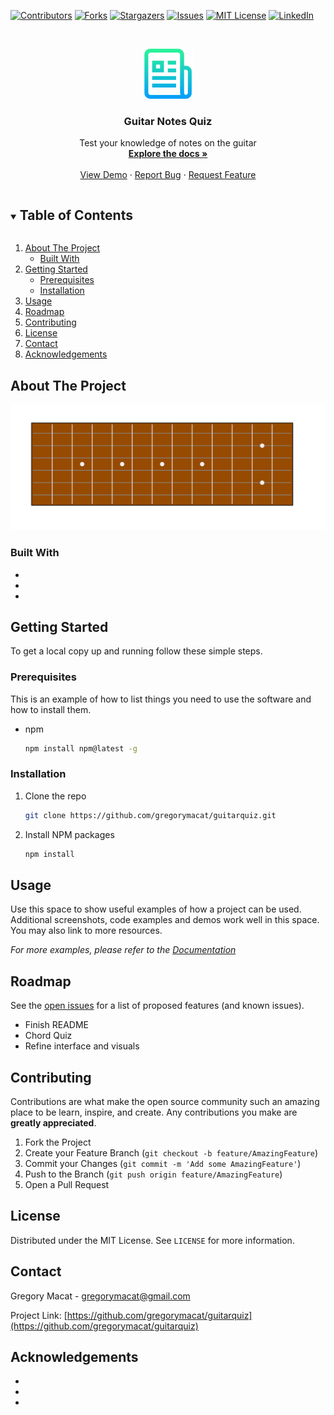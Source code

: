 <!--
*** Thanks for checking out the Best-README-Template. If you have a suggestion
*** that would make this better, please fork the repo and create a pull request
*** or simply open an issue with the tag "enhancement".
*** Thanks again! Now go create something AMAZING! :D
-->



<!-- PROJECT SHIELDS -->
<!--
*** I'm using markdown "reference style" links for readability.
*** Reference links are enclosed in brackets [ ] instead of parentheses ( ).
*** See the bottom of this document for the declaration of the reference variables
*** for contributors-url, forks-url, etc. This is an optional, concise syntax you may use.
*** https://www.markdownguide.org/basic-syntax/#reference-style-links
-->
[![Contributors][contributors-shield]][contributors-url]
[![Forks][forks-shield]][forks-url]
[![Stargazers][stars-shield]][stars-url]
[![Issues][issues-shield]][issues-url]
[![MIT License][license-shield]][license-url]
[![LinkedIn][linkedin-shield]][linkedin-url]



<!-- PROJECT LOGO -->
<br />
<p align="center">
  <a href="https://github.com/gregorymacat/guitarquiz">
    <img src="images/logo.png" alt="Logo" width="80" height="80">
  </a>

  <h3 align="center">Guitar Notes Quiz</h3>

  <p align="center">
    Test your knowledge of notes on the guitar
    <br />
    <a href="https://github.com/gregorymacat/guitarquiz"><strong>Explore the docs »</strong></a>
    <br />
    <br />
    <a href="https://github.com/gregorymacat/guitarquiz">View Demo</a>
    ·
    <a href="https://github.com/gregorymacat/guitarquiz/issues">Report Bug</a>
    ·
    <a href="https://github.com/gregorymacat/guitarquiz/issues">Request Feature</a>
  </p>
</p>



<!-- TABLE OF CONTENTS -->
<details open="open">
  <summary><h2 style="display: inline-block">Table of Contents</h2></summary>
  <ol>
    <li>
      <a href="#about-the-project">About The Project</a>
      <ul>
        <li><a href="#built-with">Built With</a></li>
      </ul>
    </li>
    <li>
      <a href="#getting-started">Getting Started</a>
      <ul>
        <li><a href="#prerequisites">Prerequisites</a></li>
        <li><a href="#installation">Installation</a></li>
      </ul>
    </li>
    <li><a href="#usage">Usage</a></li>
    <li><a href="#roadmap">Roadmap</a></li>
    <li><a href="#contributing">Contributing</a></li>
    <li><a href="#license">License</a></li>
    <li><a href="#contact">Contact</a></li>
    <li><a href="#acknowledgements">Acknowledgements</a></li>
  </ol>
</details>



<!-- ABOUT THE PROJECT -->
## About The Project

[![Product Name Screen Shot][product-screenshot]](https://example.com)


### Built With

* []()
* []()
* []()



<!-- GETTING STARTED -->
## Getting Started

To get a local copy up and running follow these simple steps.

### Prerequisites

This is an example of how to list things you need to use the software and how to install them.
* npm
  ```sh
  npm install npm@latest -g
  ```

### Installation

1. Clone the repo
   ```sh
   git clone https://github.com/gregorymacat/guitarquiz.git
   ```
2. Install NPM packages
   ```sh
   npm install
   ```



<!-- USAGE EXAMPLES -->
## Usage

Use this space to show useful examples of how a project can be used. Additional screenshots, code examples and demos work well in this space. You may also link to more resources.

_For more examples, please refer to the [Documentation](https://example.com)_



<!-- ROADMAP -->
## Roadmap

See the [open issues](https://github.com/gregorymacat/guitarquiz/issues) for a list of proposed features (and known issues).

- Finish README
- Chord Quiz
- Refine interface and visuals



<!-- CONTRIBUTING -->
## Contributing

Contributions are what make the open source community such an amazing place to be learn, inspire, and create. Any contributions you make are **greatly appreciated**.

1. Fork the Project
2. Create your Feature Branch (`git checkout -b feature/AmazingFeature`)
3. Commit your Changes (`git commit -m 'Add some AmazingFeature'`)
4. Push to the Branch (`git push origin feature/AmazingFeature`)
5. Open a Pull Request



<!-- LICENSE -->
## License

Distributed under the MIT License. See `LICENSE` for more information.



<!-- CONTACT -->
## Contact

Gregory Macat - gregorymacat@gmail.com

Project Link: [https://github.com/gregorymacat/guitarquiz](https://github.com/gregorymacat/guitarquiz)



<!-- ACKNOWLEDGEMENTS -->
## Acknowledgements

* []()
* []()
* []()





<!-- MARKDOWN LINKS & IMAGES -->
<!-- https://www.markdownguide.org/basic-syntax/#reference-style-links -->
[contributors-shield]: https://img.shields.io/github/contributors/gregorymacat/repo.svg?style=for-the-badge
[contributors-url]: https://github.com/gregorymacat/repo/graphs/contributors
[forks-shield]: https://img.shields.io/github/forks/gregorymacat/repo.svg?style=for-the-badge
[forks-url]: https://github.com/gregorymacat/repo/network/members
[stars-shield]: https://img.shields.io/github/stars/gregorymacat/repo.svg?style=for-the-badge
[stars-url]: https://github.com/gregorymacat/repo/stargazers
[issues-shield]: https://img.shields.io/github/issues/gregorymacat/repo.svg?style=for-the-badge
[issues-url]: https://github.com/gregorymacat/repo/issues
[license-shield]: https://img.shields.io/github/license/gregorymacat/repo.svg?style=for-the-badge
[license-url]: https://github.com/gregorymacat/repo/blob/main/LICENSE.txt
[linkedin-shield]: https://img.shields.io/badge/-LinkedIn-black.svg?style=for-the-badge&logo=linkedin&colorB=555
[linkedin-url]: https://linkedin.com/in/gregorymacat
[product-screenshot]: assets/README/fretboardquizapp.png